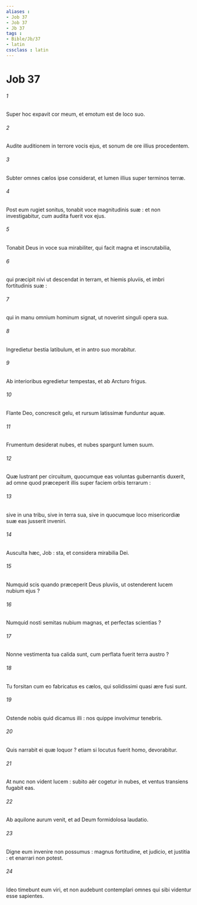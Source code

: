```yaml
---
aliases : 
- Job 37
- Job 37
- Jb 37
tags : 
- Bible/Jb/37
- latin
cssclass : latin
---
```


# Job 37

###### 1
Super hoc expavit cor meum, et emotum est de loco suo.
###### 2
Audite auditionem in terrore vocis ejus, et sonum de ore illius procedentem.
###### 3
Subter omnes cælos ipse considerat, et lumen illius super terminos terræ.
###### 4
Post eum rugiet sonitus, tonabit voce magnitudinis suæ : et non investigabitur, cum audita fuerit vox ejus.
###### 5
Tonabit Deus in voce sua mirabiliter, qui facit magna et inscrutabilia,
###### 6
qui præcipit nivi ut descendat in terram, et hiemis pluviis, et imbri fortitudinis suæ :
###### 7
qui in manu omnium hominum signat, ut noverint singuli opera sua.
###### 8
Ingredietur bestia latibulum, et in antro suo morabitur.
###### 9
Ab interioribus egredietur tempestas, et ab Arcturo frigus.
###### 10
Flante Deo, concrescit gelu, et rursum latissimæ funduntur aquæ.
###### 11
Frumentum desiderat nubes, et nubes spargunt lumen suum.
###### 12
Quæ lustrant per circuitum, quocumque eas voluntas gubernantis duxerit, ad omne quod præceperit illis super faciem orbis terrarum :
###### 13
sive in una tribu, sive in terra sua, sive in quocumque loco misericordiæ suæ eas jusserit inveniri.
###### 14
Ausculta hæc, Job : sta, et considera mirabilia Dei.
###### 15
Numquid scis quando præceperit Deus pluviis, ut ostenderent lucem nubium ejus ?
###### 16
Numquid nosti semitas nubium magnas, et perfectas scientias ?
###### 17
Nonne vestimenta tua calida sunt, cum perflata fuerit terra austro ?
###### 18
Tu forsitan cum eo fabricatus es cælos, qui solidissimi quasi ære fusi sunt.
###### 19
Ostende nobis quid dicamus illi : nos quippe involvimur tenebris.
###### 20
Quis narrabit ei quæ loquor ? etiam si locutus fuerit homo, devorabitur.
###### 21
At nunc non vident lucem : subito aër cogetur in nubes, et ventus transiens fugabit eas.
###### 22
Ab aquilone aurum venit, et ad Deum formidolosa laudatio.
###### 23
Digne eum invenire non possumus : magnus fortitudine, et judicio, et justitia : et enarrari non potest.
###### 24
Ideo timebunt eum viri, et non audebunt contemplari omnes qui sibi videntur esse sapientes.
